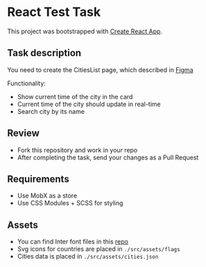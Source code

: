 # React Test Task

This project was bootstrapped with [Create React App](https://github.com/facebook/create-react-app).

## Task description

You need to create the CitiesList page, which described in [Figma](https://www.figma.com/file/S7R1Fe63j1E41tL20RPPUH/React-Test-Task?node-id=0%3A1&t=plNWpeKmba20FcDq-1)

Functionality:
 - Show current time of the city in the card
 - Current time of the city should update in real-time
 - Search city by its name

## Review
- Fork this repository and work in your repo
- After completing the task, send your changes as a Pull Request

## Requirements
- Use MobX as a store
- Use CSS Modules + SCSS for styling

## Assets
- You can find Inter font files in this [repo](https://github.com/rsms/inter)
- Svg icons for countries are placed in `./src/assets/flags`
- Cities data is placed in `./src/assets/cities.json`